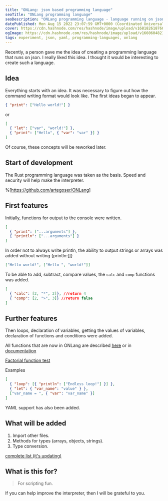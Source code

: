 ```yaml
---
title: "ONLang: json based programming language"
seoTitle: "ONLang programming language"
seoDescription: "ONLang programming language - language running on json"
datePublished: Mon Aug 15 2022 23:07:59 GMT+0000 (Coordinated Universal Time)
cover: https://cdn.hashnode.com/res/hashnode/image/upload/v1681826187604/b90d4b84-4a06-4383-81a7-e59f5e06fe05.png
ogImage: https://cdn.hashnode.com/res/hashnode/image/upload/v1660604821977/TsuxDsAQm.png
tags: experiment, json, yaml, programming-languages, onlang
---
```


Recently, a person gave me the idea of ​​creating a programming language that runs on json. I really liked this idea. I thought it would be interesting to create such a language.

## Idea

Everything starts with an idea. It was necessary to figure out how the command writing format would look like. The first ideas began to appear.

```json
{ "print": ["Hello world!"] }
```

or

```json
[
  { "let": ["var", "world!"] }, 
  { "print": ["Hello", { "var": "var" }] }
]
```

Of course, these concepts will be reworked later.

## Start of development

The Rust programming language was taken as the basis. Speed ​​and security will help make the interpreter.

%[https://github.com/artegoser/ONLang]

## First features

Initially, functions for output to the console were written.

```json
[
  { "print": ["...arguments"] },
  { "println": ["...arguments"] }
]
```

In order not to always write println, the ability to output strings or arrays was added without writing {println:\[\]}

```json
["Hello world!", ["Hello ", "world!"]]
```

To be able to add, subtract, compare values, the `calc` and `comp` functions was added.

```json
[
  { "calc": [2, "*", 2]}, //return 4
  { "comp": [2, ">", 3]} //return false
]
```

## Further features

Then loops, declaration of variables, getting the values ​​of variables, declaration of functions and conditions were added.

All functions that are now in ONLang are described [here](https://github.com/artegoser/ONLang/blob/master/examples/example.json5) or in [documentation](https://github.com/artegoser/ONLang/blob/master/doc/main.md)

[Factorial function test](https://github.com/artegoser/ONLang/blob/master/examples/factorial.json5)

Examples

```json
[
  { "loop": [{ "println": ["Endless loop!"] }] },
  { "let": { "var_name": "value" } },
  ["var_name = ", { "var": "var_name" }]
]
```

YAML support has also been added.

## What will be added

1. Import other files.
2. Methods for types (arrays, objects, strings).
3. Type conversion.

[complete list (it's updating)](https://github.com/artegoser/ONLang/blob/master/ROADMAP.md)

## What is this for?

> For scripting fun.

If you can help improve the interpreter, then I will be grateful to you.
